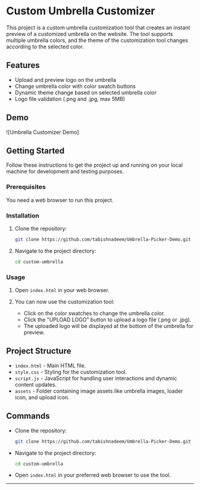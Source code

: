# Custom Umbrella Customizer

This project is a custom umbrella customization tool that creates an instant preview of a customized umbrella on the website. The tool supports multiple umbrella colors, and the theme of the customization tool changes according to the selected color.

## Features

- Upload and preview logo on the umbrella
- Change umbrella color with color swatch buttons
- Dynamic theme change based on selected umbrella color
- Logo file validation (.png and .jpg, max 5MB)

## Demo

![Umbrella Customizer Demo]

## Getting Started

Follow these instructions to get the project up and running on your local machine for development and testing purposes.

### Prerequisites

You need a web browser to run this project.

### Installation

1. Clone the repository:
    ```bash
    git clone https://github.com/tabishnadeem/Umbrella-Picker-Demo.git
    ```
2. Navigate to the project directory:
    ```bash
    cd custom-umbrella
    ```

### Usage

1. Open `index.html` in your web browser.

2. You can now use the customization tool:
    - Click on the color swatches to change the umbrella color.
    - Click the "UPLOAD LOGO" button to upload a logo file (.png or .jpg).
    - The uploaded logo will be displayed at the bottom of the umbrella for preview.

## Project Structure

- `index.html` - Main HTML file.
- `style.css` - Styling for the customization tool.
- `script.js` - JavaScript for handling user interactions and dynamic content updates.
- `assets` - Folder containing image assets like umbrella images, loader icon, and upload icon.

## Commands

- Clone the repository:
    ```bash
    git clone https://github.com/tabishnadeem/Umbrella-Picker-Demo.git
    ```

- Navigate to the project directory:
    ```bash
    cd custom-umbrella
    ```

- Open `index.html` in your preferred web browser to use the tool.

---
